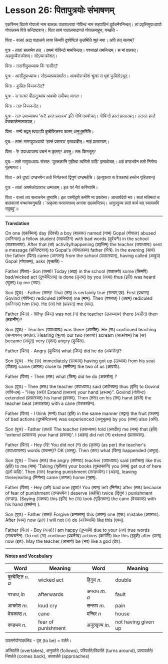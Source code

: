 # Lesson 26: पितापुत्रयोः संभाषणम्

एकस्मिन् दिवसे गोपालो नाम बालकः पाठशालायां गोविन्दं नाम सहपाठिनं दुर्वचनैरनिन्दत्। तां प्रवृत्तिमुपाध्यायो गोपालस्य पित्रे सन्दिष्टवान्। पिता सायं पाठालयादागतं गोपालमाहूय, पच्छति -

पिता - वत्स! अद्य पाठालये त्वया किमपि दुश्वेष्टितं कृतमिति श्रुतं मया। अपि तत् सत्यम्?

पुत्रः - तात! सत्यमेव तत् । प्रथमं गोविन्दो मामनिन्दत्। पश्चादहं तमनिन्दम्। स मां प्राहरत्। अहमुच्चैराक्रोशम्। सोऽप्याक्रोशत्।

पिता - तदानीमुपाध्यायः किं नासीत्?

पुत्रः - आसीदुपाध्यायः। सोऽध्यापयन्नवर्तत। आवयोराक्रोशं श्रुत्वा स भृशं कुपितोऽभूत्।

पिता - कुपितः किमकरोत्?

पुत्रः - स सत्वरं पीठादुत्थाय आवयोः समीपम् आगतः।

पिता - ततः किमकरोत्।

पुत्रः - ततः उपाध्यायघ ’अरे! हस्तं प्रसारय’ इति गोविन्दमवोचत्। गोविन्दो हस्तं प्रासारयत्। ततस्तं हस्ते वेत्रकाष्ठेनाताडयत्।

पिता - मन्ये तद्वत् त्वयाऽपि दुष्चेष्टितस्य फलम् अनुभूतमिति।

पुत्रः - तात! मामप्युपाध्यायो ’हस्तं प्रसारय’ इत्यवादीत्। नाहं प्रासारयम्।

पिता - रे! उपाध्यायस्य वचनं न कृतम्? अस्तु। ततः किमभूत्?

पुत्रः - ततो मामुपाध्यायः संरुष्टः ’पुस्तकानि गृहीत्वा त्वमितो याहि’ इत्यवोचत्। अहं दण्डभयेन ततो निर्गत्य गृहमागतः।

पिता - अरे दुष्ट! दण्डभयेन ततो निर्गतस्त्वं द्विगुणं दण्डमर्हसि। (इत्युक्त्वा स वेत्रकाष्ठं हस्तेन गृहितवान्)

पुत्रः - तात! अयमेकोऽपराधः क्षम्यताम्। इतः परं नैवं करिष्यामि। 

पिता - वत्स! तव सत्वचनेन तुष्यामि। इतः परमीदृशे कर्मणि मा प्रवर्तस्व। आचार्यदेवो भव। सतां मतिमतां च बालकानां पन्थानमनुयाहि। ’अकृत्वा परसन्तापम् अगत्वा खलमन्दिरम्। अनुत्सुज्य सतां वर्त्म यत् स्वल्पमपि तदूबहु’॥

---

**Translation**

On one (एकस्मिन्) day (दिवसे) a boy (बालकः) named (नाम) Gopal (गोपालः) abused (अनिन्दत्) a fellow student (सहपाठिनं) with bad words (दुर्वचनैः) in the school (पाठशालायां). After that (तां) activity/happening (प्रवृत्तिम्) the teacher (उपाध्यायः) sent a message (सन्दिष्टवान्) to Gopal's (गोपालस्य) father (पित्रे). In the evening (सायं) the father (पिता) came (आगतम्) from the school (पाठालयात्), having called (आहूय) Gopal (गोपालम्), asks (पृच्छति) - 

Father (पिता)- Son (वत्स)! Today (अद्य) in the school (पाठालये) some (किमपि) bad/wicked act (दुश्चेष्टितम्) is done (कृतम्) by you (त्वया) thus (इति) was heard (श्रुतम्) by me (मया).

Son (पुत्रः) - Father (तात)! That (तत्) is certainly true (सत्यम् एव). First (प्रथमम्) Govind (गोविन्दः) rediculed (अनिन्दत्) me (माम्). Then (पश्चात्) I (अहम्) rediculed (अनिन्दम्) him (तम्). He (सः) hit (प्राहरत्) me (माम्).

Father (पिता) - Why (किम्) was not (न) the teacher (उपाध्यायः)  there (असीत्) then (तदानीम्)?

Son (पुत्रः) - Teacher (उपाध्यायः) was there (आसीत्). He (सः) continued teaching (अध्यापयन् अवर्तत). Hearing (श्रुत्वा) our two (आवयोः) scream (आक्रोशम्) he (सः) became (अभूत्) very (भृशम्) angry (कुपितः).

Father (पिता) - Angry (कुपितः) what (किम्) did he do (अकरोत्)?

Son (पुत्रः) - He (सः) immediately (सत्वरम्) having got up (उत्थाय) from his seat (पीठात्) came (आगतः) close to (समीपम्) the two of us (आवयोः).

Father (पिता) - Then (ततः) what (किम्) did he do (अकरोत्) ?

Son (पुत्रः) - Then (ततः) the teacher (उपाध्यायः) said (अवोच्यत्) thus (इति) to Govind (गोविन्दम्) - "Hey (अरे)! Extend (प्रसारय) your hand (हस्तम्)". Govind (गोविन्दः) extended (प्रासारयत्) his hand (हस्तम्). Then (ततः) on his (तम्) hand (हस्ते) the teacher beat (अताडयत्) with a cane (वेत्रकाष्ठेन).

Father (पिता) - I think (मन्ये) that (इति) in the same manner (तद्वत्) the fruit (फलम्) of bad actions (दुश्चेष्टितस्य) was experienced (अनुभूतम्) by you (त्वया) also (अपि).

Son (पुत्रः) - Father (तात)! The teacher (उपाध्यायः) told (अवदीत्) me (माम्) that (इति) 'extend (प्रासारय) your hand (हस्तम्)'. I (अहम्) did not (न) extend (प्रासायरम्).

Father (पिता) - Hey (रे)! You did not (न) do (कृतम्) (as per) the teacher's (उपाध्यायस्य) words (वचनम्)? OK (अस्तु). Then (ततः) what (किम्) happended (अभूत्).

Son (पुत्रः) - Then (ततः) the angry (संरुष्टः) teacher (उपाध्यायः) said (अवोचत्) like this (इति) to me (माम्) ’Taking (गृहीत्वा) your books (पुस्तकानि) you (त्वम्) get out of here (इतो याहि)’. Then (ततः) fearing punishment (दण्डभयेन) I (अहम्), leaving there/exiting (निर्गत्य) came (आगतः) home (गृहम्).

Father (पिता) - Hey (अरे) bad one (दुष्ट)! You (त्वम्) left (निर्गतः) after (ततः) because of fear of punishment (दण्डभयेन ) deserve (अर्हसि) twice (द्विगुणं ) punishment (दण्डम्). (Saying (उक्त्वा) this (इति) he (सः) took (गृहितवान्) the cane (वेत्रकाष्ठं) with his hand (हस्तेन) ).

Son (पुत्रः) - Father (तात)! Forgive (क्षम्यताम्) this (अयम्) one (एकः) mistake (अपराधः). After (परम्) now (इतः) I will not (न) do (करिष्यामि) like this (एवम्).

Father (पिता) - Boy (वत्स)! I am happy (तुष्यामि) due to your (तव) true words (सत्वचनेन). Do not (मा) continue (प्रवर्तस्व) actions (कर्माणि) like this (इदृशे) after (परम्) now (इतः). May the teacher (आचार्य) be (भव) like a god (देवः).



---

**Notes and Vocabulary**

| Word | Meaning | Word | Meaning |
| --- | --- | --- | --- |
| दुश्चेष्टित *n. a* | wicked act | द्विगुण *n.* | double |
| पश्चात् *in* | afterwards | अपराध *m. a* | fault |
| आक्रोश *m.* | loud cry | सन्ताप *m.* | pain|
| वेत्रकाष्ठ *n.* | cane | मन्दिर *n* | house |
| दण्डभय *n.* | fear of punishment | अनुत्सृज्य *in.* | not having given up |


उपसर्गयोगादर्थभेदः - वृत् (to be) = वर्तते।

अतिवर्तते (overtakes), अनुवर्तते (follows), परिवर्तते/विवर्तते (turns around), प्रत्यावर्तते/निवर्तते (comes back), उपावर्तते (approaches)
